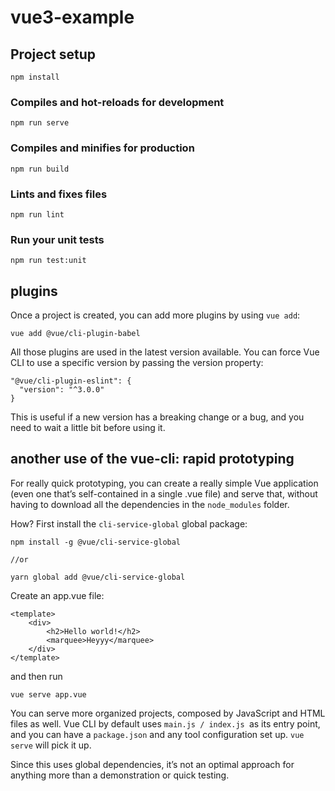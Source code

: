 # vue3-example

## Project setup
```
npm install
```

### Compiles and hot-reloads for development
```
npm run serve
```

### Compiles and minifies for production
```
npm run build
```

### Lints and fixes files
```
npm run lint
```

### Run your unit tests
```
npm run test:unit
```



## plugins

Once a project is created, you can add more plugins by using `vue add`:

```
vue add @vue/cli-plugin-babel
```

All those plugins are used in the latest version available. You can force Vue CLI to use a specific version by passing the version property:

```
"@vue/cli-plugin-eslint": {
  "version": "^3.0.0"
}
```

This is useful if a new version has a breaking change or a bug, and you need to wait a little bit before using it.



## another use of the vue-cli: rapid prototyping

For really quick prototyping, you can create a really simple Vue application (even one that’s self-contained in a single .vue file) and serve that, without having to download all the dependencies in the `node_modules` folder.

How? First install the `cli-service-global` global package:

```
npm install -g @vue/cli-service-global
```

```
//or
```

```
yarn global add @vue/cli-service-global
```

Create an app.vue file:

```
<template>
    <div>
        <h2>Hello world!</h2>
        <marquee>Heyyy</marquee>
    </div>
</template>
```

and then run

```
vue serve app.vue
```

You can serve more organized projects, composed by JavaScript and HTML files as well. Vue CLI by default uses `main.js / index.js `as its entry point, and you can have a `package.json` and any tool configuration set up. `vue serve` will pick it up.

Since this uses global dependencies, it’s not an optimal approach for anything more than a demonstration or quick testing.